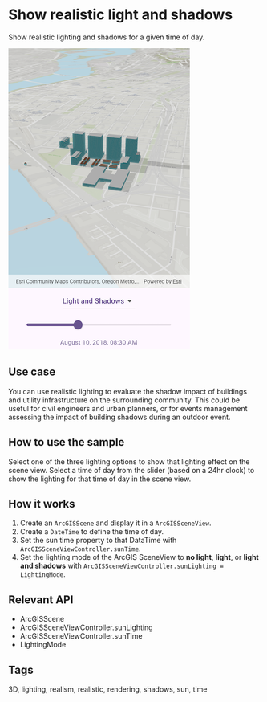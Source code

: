 # Show realistic light and shadows

Show realistic lighting and shadows for a given time of day.

![Image of show realistic light and shadows](show_realistic_light_and_shadows.png)

## Use case

You can use realistic lighting to evaluate the shadow impact of buildings and utility infrastructure on the surrounding community. This could be useful for civil engineers and urban planners, or for events management assessing the impact of building shadows during an outdoor event.

## How to use the sample

Select one of the three lighting options to show that lighting effect on the scene view. Select a time of day from the slider (based on a 24hr clock) to show the lighting for that time of day in the scene view.

## How it works

1. Create an `ArcGISScene` and display it in a `ArcGISSceneView`.
2. Create a `DateTime` to define the time of day.
3. Set the sun time property to that DataTime with `ArcGISSceneViewController.sunTime`.
4. Set the lighting mode of the ArcGIS SceneView to **no light**, **light**, or **light and shadows** with `ArcGISSceneViewController.sunLighting = LightingMode`.

## Relevant API

* ArcGISScene
* ArcGISSceneViewController.sunLighting
* ArcGISSceneViewController.sunTime
* LightingMode

## Tags

3D, lighting, realism, realistic, rendering, shadows, sun, time
